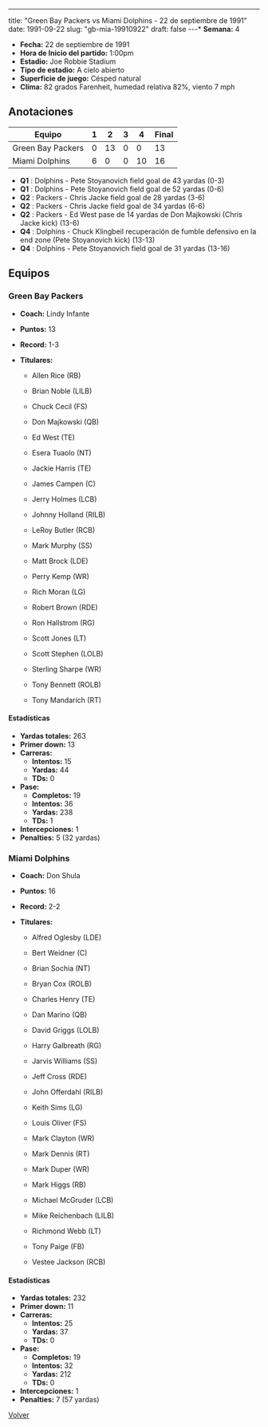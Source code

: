 ---
title: "Green Bay Packers vs Miami Dolphins - 22 de septiembre de 1991"
date: 1991-09-22
slug: "gb-mia-19910922"
draft: false
---* **Semana:** 4
* **Fecha:** 22 de septiembre de 1991
* **Hora de Inicio del partido:** 1:00pm
* **Estadio:** Joe Robbie Stadium
* **Tipo de estadio:** A cielo abierto
* **Superficie de juego:** Césped natural
* **Clima:** 82 grados Farenheit, humedad relativa 82%, viento 7 mph




## Anotaciones
| Equipo | 1 | 2 | 3 | 4 | Final |
|--------|---|---|---|---|-------|
| Green Bay Packers  | 0 | 13 | 0 | 0  | 13 |
| Miami Dolphins  | 6 | 0 | 0 | 10  | 16 |
* **Q1** : Dolphins - Pete Stoyanovich field goal de 43 yardas (0-3)
* **Q1** : Dolphins - Pete Stoyanovich field goal de 52 yardas (0-6)
* **Q2** : Packers - Chris Jacke field goal de 28 yardas (3-6)
* **Q2** : Packers - Chris Jacke field goal de 34 yardas (6-6)
* **Q2** : Packers - Ed West pase de 14 yardas de Don Majkowski (Chris Jacke kick) (13-6)
* **Q4** : Dolphins - Chuck Klingbeil recuperación de fumble defensivo en la end zone (Pete Stoyanovich kick) (13-13)
* **Q4** : Dolphins - Pete Stoyanovich field goal de 31 yardas (13-16)


## Equipos


### Green Bay Packers
* **Coach:** Lindy Infante
* **Puntos:** 13
* **Record:** 1-3
* **Titulares:** 

  * Allen Rice (RB) 

  * Brian Noble (LILB) 

  * Chuck Cecil (FS) 

  * Don Majkowski (QB) 

  * Ed West (TE) 

  * Esera Tuaolo (NT) 

  * Jackie Harris (TE) 

  * James Campen (C) 

  * Jerry Holmes (LCB) 

  * Johnny Holland (RILB) 

  * LeRoy Butler (RCB) 

  * Mark Murphy (SS) 

  * Matt Brock (LDE) 

  * Perry Kemp (WR) 

  * Rich Moran (LG) 

  * Robert Brown (RDE) 

  * Ron Hallstrom (RG) 

  * Scott Jones (LT) 

  * Scott Stephen (LOLB) 

  * Sterling Sharpe (WR) 

  * Tony Bennett (ROLB) 

  * Tony Mandarich (RT) 

#### Estadísticas
* **Yardas totales:** 263
* **Primer down:** 13
* **Carreras:**
  * **Intentos:** 15
  * **Yardas:** 44
  * **TDs:** 0
* **Pase:**
  * **Completos:** 19
  * **Intentos:** 36
  * **Yardas:** 238
  * **TDs:** 1
* **Intercepciones:** 1
* **Penalties:** 5 (32 yardas)

### Miami Dolphins
* **Coach:** Don Shula
* **Puntos:** 16
* **Record:** 2-2
* **Titulares:** 

  * Alfred Oglesby (LDE) 

  * Bert Weidner (C) 

  * Brian Sochia (NT) 

  * Bryan Cox (ROLB) 

  * Charles Henry (TE) 

  * Dan Marino (QB) 

  * David Griggs (LOLB) 

  * Harry Galbreath (RG) 

  * Jarvis Williams (SS) 

  * Jeff Cross (RDE) 

  * John Offerdahl (RILB) 

  * Keith Sims (LG) 

  * Louis Oliver (FS) 

  * Mark Clayton (WR) 

  * Mark Dennis (RT) 

  * Mark Duper (WR) 

  * Mark Higgs (RB) 

  * Michael McGruder (LCB) 

  * Mike Reichenbach (LILB) 

  * Richmond Webb (LT) 

  * Tony Paige (FB) 

  * Vestee Jackson (RCB) 

#### Estadísticas
* **Yardas totales:** 232
* **Primer down:** 11
* **Carreras:**
  * **Intentos:** 25
  * **Yardas:** 37
  * **TDs:** 0
* **Pase:**
  * **Completos:** 19
  * **Intentos:** 32
  * **Yardas:** 212
  * **TDs:** 0
* **Intercepciones:** 1
* **Penalties:** 7 (57 yardas)


[Volver](/historia/1991)
